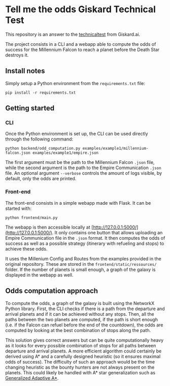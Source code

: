 # Tell me the odds Giskard Technical Test

This repository is an answer to the [technicaltest](https://github.com/lioncowlionant/developer-test/tree/main) from
Giskard.ai.

The project consists in a CLI and a webapp able to compute the odds of success
for the Millennium Falcon to reach a planet before the Death Star destroys it. 


## Install notes
Simply setup a Python environment from the `requirements.txt` file: 

```
pip install -r requirements.txt
```

## Getting started

### CLI
Once the Python environment is set up, the CLI can be used directly through the following command: 

```
python backend/odd_computation.py examples/example1/millennium-falcon.json examples/example1/empire.json
```

The first argument must be the path to the Millennium Falcon `.json` file, while the second argument is the path to the Empire Communication `.json` file. An optional argument `--verbose` controls the amount of logs visible, by default, only the odds are printed. 

### Front-end

The front-end consists in a simple webapp made with Flask. It can be started with: 

```
python frontend/main.py
```

The webapp is then accessible locally at [http://127.0.0.1:5000/](http://127.0.0.1:5000/). It only contains one button that allows uploading an Empire Communication file in the `.json` format. It then computes the odds of success as well as a possible strategy (itinerary with refueling and stops) to achieve these odds.

It uses the Millenium Config and Routes from the examples provided in the original repository. These are stored in the `frontend/static/ressources/` folder. If the number of planets is small enough, a graph of the galaxy is displayed in the webapp as well. 

## Odds computation approach

To compute the odds, a graph of the galaxy is built using the NetworkX Python library. First, the CLI checks if there is a path from the departure and arrival planets and if it can be achieved without any stops. Then, all the paths between the two planets are computed, if the path is short enough (i.e. if the Falcon can refuel before the end of the countdown), the odds are computed by looking at the best combination of stops along the path. 

This solution gives correct answers but can be quite computationally heavy as it looks for every possible combination of stops for all paths between departure and arrival planets. A more efficient algorithm could certainly be derived using A* and a carefully designed heuristic (so it ensures maximal odds of success). The difficulty of such an approach would be the time changing heuristic as the bounty hunters are not always present on the planets. This could likely be handled with A* star generalization such as [Generalized Adaptive A*](http://idm-lab.org/bib/abstracts/papers/aamas08b.pdf). 
